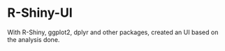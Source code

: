 # R-Shiny-UI
With R-Shiny, ggplot2, dplyr and other packages, created an UI based on the analysis done.
